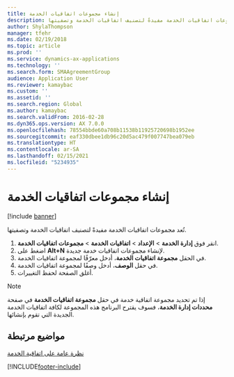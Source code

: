 ```yaml
---
title: إنشاء مجموعات اتفاقيات الخدمة
description: تُعد مجموعات اتفاقيات الخدمة مفيدةً لتصنيف اتفاقيات الخدمة وتصفيتها.
author: ShylaThompson
manager: tfehr
ms.date: 02/19/2018
ms.topic: article
ms.prod: ''
ms.service: dynamics-ax-applications
ms.technology: ''
ms.search.form: SMAAgreementGroup
audience: Application User
ms.reviewer: kamaybac
ms.custom: ''
ms.assetid: ''
ms.search.region: Global
ms.author: kamaybac
ms.search.validFrom: 2016-02-28
ms.dyn365.ops.version: AX 7.0.0
ms.openlocfilehash: 78554bbde60a708b11538b11925720698b1952ee
ms.sourcegitcommit: eaf330dbee1db96c20d5ac479f007747bea079eb
ms.translationtype: HT
ms.contentlocale: ar-SA
ms.lasthandoff: 02/15/2021
ms.locfileid: "5234935"
---
```

# <a name="create-service-agreement-groups"></a>إنشاء مجموعات اتفاقيات الخدمة 

[!include [banner](../includes/banner.md)]

تُعد مجموعات اتفاقيات الخدمة مفيدةً لتصنيف اتفاقيات الخدمة وتصفيتها.

1. انقر فوق **إدارة الخدمة** \> **الإعداد** \> **اتفاقيات الخدمة** \> **مجموعات اتفاقيات الخدمة**.
2. اضغط على **Alt+N** لإنشاء مجموعات اتفاقيات خدمة جديدة.
3. في الحقل **مجموعة اتفاقيات الخدمة**، أدخل معرّفًا لمجموعة اتفاقيات الخدمة.
4. في حقل **الوصف**، أدخل وصفًا لمجموعة اتفاقيات الخدمة.
5. أغلق الصفحة لحفظ التغييرات.

> [!NOTE]
> إذا تم تحديد مجموعة اتفاقية خدمة في حقل **مجموعة اتفاقيات الخدمة** في صفحة **محددات إدارة الخدمة**، فسوف يقترح البرنامج هذه المجموعة لكافة اتفاقيات الخدمة الجديدة التي تقوم بإنشائها.

## <a name="related-topics"></a>مواضيع مرتبطة

[نظرة عامة على اتفاقية الخدمة](service-agreement-groups.md)


[!INCLUDE[footer-include](../../includes/footer-banner.md)]
